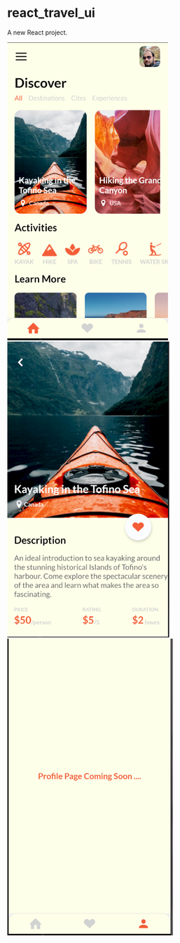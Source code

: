 # react_travel_ui

A new React project.


![Alt text](/Capture.PNG?raw=true "Home Page")
![Alt text](/Capture1.PNG?raw=true "Details Page")
![Alt text](/Capture2.PNG?raw=true "Profile Page")